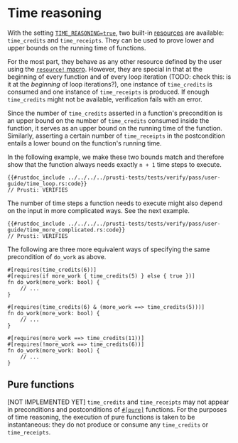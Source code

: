 # Time reasoning

With the setting [`TIME_REASONING=true`](https://viperproject.github.io/prusti-dev/dev-guide/config/flags.html#time_reasoning), two built-in [resources](resources_obligations.md) are available: `time_credits` and `time_receipts`. They can be used to prove lower and upper bounds on the running time of functions.

For the most part, they behave as any other resource defined by the user using the [`resource!` macro](resources_obligations.md). However, they are special in that at the beginning of every function and of every loop iteration (TODO: check this: is it at the _beginning_ of loop iterations?), one instance of `time_credits` is consumed and one instance of `time_receipts` is produced. If enough `time_credits` might not be available, verification fails with an error.

Since the number of `time_credits` asserted in a function's precondition is an upper bound on the number of `time_credits` consumed inside the function, it serves as an upper bound on the running time of the function. Similarly, asserting a certain number of `time_receipts` in the postcondition entails a lower bound on the function's running time.

In the following example, we make these two bounds match and therefore show that the function always needs exactly `n + 1` time steps to execute.

```rust,noplaypen
{{#rustdoc_include ../../../../prusti-tests/tests/verify/pass/user-guide/time_loop.rs:code}}
// Prusti: VERIFIES
```

The number of time steps a function needs to execute might also depend on the input in more complicated ways. See the next example.

```rust,noplaygen
{{#rustdoc_include ../../../../prusti-tests/tests/verify/pass/user-guide/time_more_complicated.rs:code}}
// Prusti: VERIFIES
```

The following are three more equivalent ways of specifying the same precondition of `do_work` as above.

```rust,noplaygen
#[requires(time_credits(6))]
#[requires(if more_work { time_credits(5) } else { true })]
fn do_work(more_work: bool) {
    // ...
}
```

```rust,noplaypen
#[requires(time_credits(6) & (more_work ==> time_credits(5)))]
fn do_work(more_work: bool) {
    // ...
}
```

```rust,noplaypen
#[requires(more_work ==> time_credits(11))]
#[requires(!more_work ==> time_credits(6))]
fn do_work(more_work: bool) {
    // ...
}
```

## Pure functions

[NOT IMPLEMENTED YET] `time_credits` and `time_receipts` may not appear in preconditions and postconditions of [`#[pure]`](pure.md) functions. For the purposes of time reasoning, the execution of pure functions is taken to be instantaneous: they do not produce or consume any `time_credits` or `time_receipts`.
